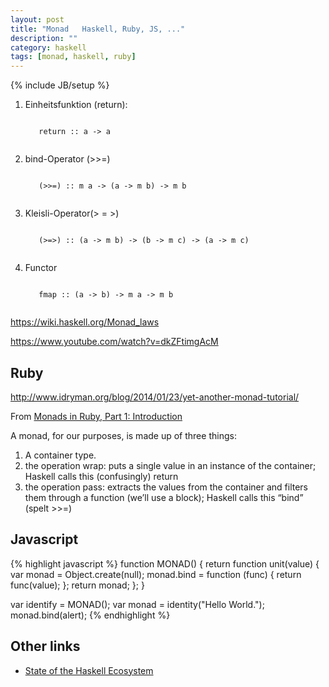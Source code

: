```yaml
---
layout: post
title: "Monad   Haskell, Ruby, JS, ..."
description: ""
category: haskell
tags: [monad, haskell, ruby]
---
```

{% include JB/setup %}



1. Einheitsfunktion (return):
    <pre><code>
      return :: a -> a
    </code></pre>

2. bind-Operator (&gt;&gt;=)
    <pre><code>
      (>>=) :: m a -> (a -> m b) -> m b
    </code></pre>

3. Kleisli-Operator(&gt; = &gt;)
    <pre><code>
      (>=>) :: (a -> m b) -> (b -> m c) -> (a -> m c)
    </code></pre>



4. Functor
    <pre><code>
      fmap :: (a -> b) -> m a -> m b
    </code></pre>

https://wiki.haskell.org/Monad_laws



https://www.youtube.com/watch?v=dkZFtimgAcM


## Ruby

http://www.idryman.org/blog/2014/01/23/yet-another-monad-tutorial/




From [Monads in Ruby, Part 1: Introduction](http://moonbase.rydia.net/mental/writings/programming/monads-in-ruby/00introduction.html)


A monad, for our purposes, is made up of three things:

1. A container type.
2. the operation wrap: puts a single value in an instance of the container; Haskell calls this (confusingly) return
3. the operation pass: extracts the values from the container and filters them through a function (we’ll use a block); Haskell calls this “bind” (spelt >>=)





## Javascript

{% highlight javascript %}
function MONAD() {
	return function unit(value) {
        var monad = Object.create(null);
        monad.bind = function (func) {
            return func(value);
        };
        return monad;
    };
}

var identify = MONAD();
var monad = identity("Hello World.");
monad.bind(alert);
{% endhighlight %}




## Other links

* [State of the Haskell Ecosystem](http://www.haskellforall.com/2015/08/state-of-haskell-ecosystem-august-2015.html#logging)

